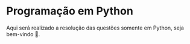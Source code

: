 # Programação em Python
 Aqui será realizado a resolução das questões somente em Python, seja bem-vindo 🐍.